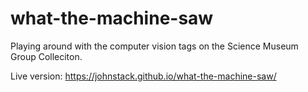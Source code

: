 # what-the-machine-saw

Playing around with the computer vision tags on the Science Museum Group Colleciton.

Live version: https://johnstack.github.io/what-the-machine-saw/
